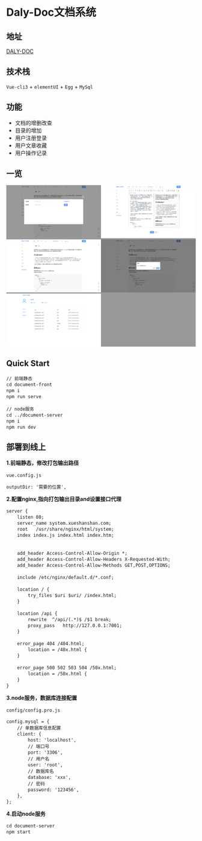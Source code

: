 # Daly-Doc文档系统

## 地址
[DALY-DOC](http://system.xueshanshan.com/)

## 技术栈
`Vue-cli3` + `elementUI` + `Egg` + `MySql`

## 功能
* 文档的增删改查
* 目录的增加
* 用户注册登录
* 用户文章收藏
* 用户操作记录

## 一览
![image](https://github.com/daly-young/doc-system/blob/master/image.png)

## Quick Start
```
// 前端静态
cd document-front
npm i
npm run serve

// node服务
cd ../document-server
npm i
npm run dev
```

## 部署到线上
**1.前端静态，修改打包输出路径**

`vue.config.js`

```
outputDir: '需要的位置',
```

**2.配置nginx,指向打包输出目录and设置接口代理**

```
server {
	listen 80;
	server_name system.xueshanshan.com;
	root   /usr/share/nginx/html/system;
	index index.js index.html index.htm;
	
	
	add_header Access-Control-Allow-Origin *;
	add_header Access-Control-Allow-Headers X-Requested-With;
	add_header Access-Control-Allow-Methods GET,POST,OPTIONS;
	
	include /etc/nginx/default.d/*.conf;
	
	location / {
		try_files $uri $uri/ /index.html;
	}
	
	location /api {
		rewrite  ^/api/(.*)$ /$1 break;
		proxy_pass   http://127.0.0.1:7001;
	}
	
	error_page 404 /404.html;
		location = /40x.html {
	}
	
	error_page 500 502 503 504 /50x.html;
		location = /50x.html {
	}
}
```

**3.node服务，数据库连接配置**

`config/config.pro.js`

```
config.mysql = {
	// 单数据库信息配置
	client: { 
		host: 'localhost',
		// 端口号
		port: '3306',
		// 用户名
		user: 'root',
		// 数据库名
		database: 'xxx',
		// 密码
		password: '123456',
	},
};
```

**4.启动node服务**

```
cd document-server
npm start
```